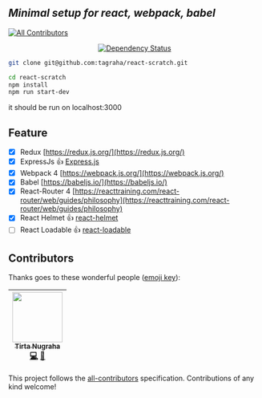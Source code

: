 ***Minimal setup for react, webpack, babel***
------

[![All Contributors](https://img.shields.io/badge/all_contributors-1-orange.svg?style=flat-square)](#contributors)


<div align="center">
  <!-- Dependency Status -->
  <a 
  target="_blank"
  href="https://david-dm.org/tagraha/react-scratch">
    <img src="https://david-dm.org/tagraha/react-scratch.svg" alt="Dependency Status" />
  </a>
</div>



```bash
git clone git@github.com:tagraha/react-scratch.git
```

```bash
cd react-scratch
npm install
npm run start-dev
```

it should be run on localhost:3000

Feature
------
- [x] Redux [https://redux.js.org/](https://redux.js.org/)
- [x] ExpressJs :+1: [Express.js](https://expressjs.com/)
- [x] Webpack 4 [https://webpack.js.org/](https://webpack.js.org/)
- [x] Babel [https://babeljs.io/](https://babeljs.io/)
- [x] React-Router 4 [https://reacttraining.com/react-router/web/guides/philosophy](https://reacttraining.com/react-router/web/guides/philosophy)
- [x] React Helmet :+1: [react-helmet](https://github.com/nfl/react-helmet)
- [ ] React Loadable :+1: [react-loadable](https://github.com/jamiebuilds/react-loadable)
## Contributors

Thanks goes to these wonderful people ([emoji key](https://github.com/kentcdodds/all-contributors#emoji-key)):

<!-- ALL-CONTRIBUTORS-LIST:START - Do not remove or modify this section -->
<!-- prettier-ignore -->
| [<img src="https://avatars0.githubusercontent.com/u/3034375?v=4" width="100px;"/><br /><sub><b>Tirta Nugraha</b></sub>](http://www.betotally.com/)<br />[💻](https://github.com/tagraha/react-scratch/commits?author=tagraha "Code") [📖](https://github.com/tagraha/react-scratch/commits?author=tagraha "Documentation") |
| :---: |
<!-- ALL-CONTRIBUTORS-LIST:END -->

This project follows the [all-contributors](https://github.com/kentcdodds/all-contributors) specification. Contributions of any kind welcome!